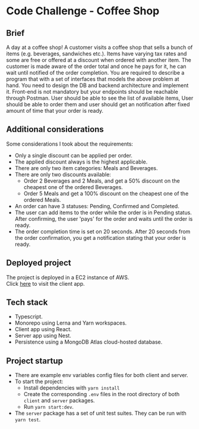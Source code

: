 # Code Challenge - Coffee Shop

## Brief
A day at a coffee shop!
A customer visits a coffee shop that sells a bunch of items (e.g. beverages, sandwiches etc.).
Items have varying tax rates and some are free or offered at a discount when ordered with another item.
The customer is made aware of the order total and once he pays for it, he can wait until notified of the order completion.
You are required to describe a program that with a set of interfaces that models the above problem at hand. You need to design the DB and backend architecture and implement it. Front-end is not mandatory but your endpoints should be reachable through Postman. User should be able to see the list of available items, User should be able to order them and user should get an notification after fixed amount of time that your order is ready.

## Additional considerations  
Some considerations I took about the requirements:
- Only a single discount can be applied per order. 
- The applied discount always is the highest applicable.
- There are only two item categories: Meals and Beverages.
- There are only two discounts available:
  - Order 2 Beverages and 2 Meals, and get a 50% discount on the cheapest one of the ordered Beverages.
  - Order 5 Meals and get a 100% discount on the cheapest one of the ordered Meals.
- An order can have 3 statuses: Pending, Confirmed and Completed.
- The user can add items to the order while the order is in Pending status. After confirming, the user 'pays' for the order and waits until the order is ready.
- The order completion time is set on 20 seconds. After 20 seconds from the order confirmation, you get a notification stating that your order is ready.

## Deployed project
The project is deployed in a EC2 instance of AWS.  
Click [here](http://ec2-13-59-13-255.us-east-2.compute.amazonaws.com/) to visit the client app.

## Tech stack  
- Typescript.
- Monorepo using Lerna and Yarn workspaces.
- Client app using React.
- Server app using Nest.
- Persistence using a MongoDB Atlas cloud-hosted database.

## Project startup
- There are example env variables config files for both client and server.  
- To start the project:
  - Install dependencies with `yarn install`
  - Create the corresponding `.env` files in the root directory of both `client` and `server` packages.
  - Run `yarn start:dev`.  
- The `server` package has a set of unit test suites. They can be run with `yarn test`.

